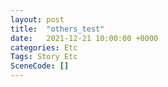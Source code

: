 ```yaml
---
layout: post
title:  "others_test"
date:   2021-12-21 10:00:00 +0000
categories: Etc
Tags: Story Etc
SceneCode: []
---
```

